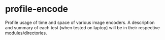 # profile-encode

Profile usage of time and space of various image encoders.
A description and summary of each test (when tested on laptop) will be in their respective modules/directories.
